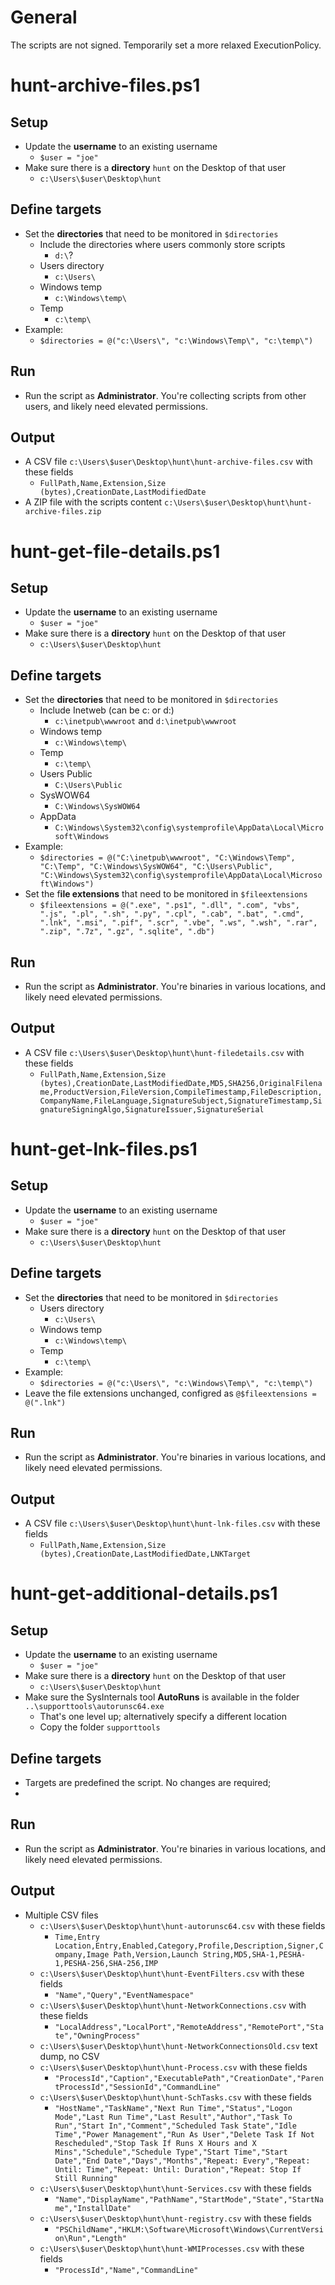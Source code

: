 # General

The scripts are not signed. Temporarily set a more relaxed ExecutionPolicy.

# hunt-archive-files.ps1

## Setup

- Update the **username** to an existing username 
  - `$user = "joe"`
- Make sure there is a **directory** `hunt` on the Desktop of that user
  - `c:\Users\$user\Desktop\hunt`

## Define targets

- Set the **directories** that need to be monitored in `$directories`
  - Include the directories where users commonly store scripts
    - `d:\`?
  - Users directory
    - `c:\Users\`
  - Windows temp
    - `c:\Windows\temp\`
  - Temp
    - `c:\temp\`
- Example: 
  - `$directories = @("c:\Users\", "c:\Windows\Temp\", "c:\temp\")`

## Run

- Run the script as **Administrator**. You're collecting scripts from other users, and likely need elevated permissions.

## Output

- A CSV file `c:\Users\$user\Desktop\hunt\hunt-archive-files.csv` with these fields
  - `FullPath,Name,Extension,Size (bytes),CreationDate,LastModifiedDate`
- A ZIP file with the scripts content `c:\Users\$user\Desktop\hunt\hunt-archive-files.zip`

# hunt-get-file-details.ps1

## Setup

- Update the **username** to an existing username 
  - `$user = "joe"`
- Make sure there is a **directory** `hunt` on the Desktop of that user
  - `c:\Users\$user\Desktop\hunt`

## Define targets

- Set the **directories** that need to be monitored in `$directories`
  - Include Inetweb (can be c: or d:)
    - `c:\inetpub\wwwroot` and `d:\inetpub\wwwroot`
  - Windows temp
    - `c:\Windows\temp\`
  - Temp
    - `c:\temp\`
  - Users Public
    - `C:\Users\Public`
  - SysWOW64
    - `C:\Windows\SysWOW64`
  - AppData
    - `C:\Windows\System32\config\systemprofile\AppData\Local\Microsoft\Windows`
- Example:
    - `$directories = @("C:\inetpub\wwwroot", "C:\Windows\Temp", "C:\Temp", "C:\Windows\SysWOW64", "C:\Users\Public", "C:\Windows\System32\config\systemprofile\AppData\Local\Microsoft\Windows")`
- Set the f**ile extensions** that need to be monitored in `$fileextensions`
  - `$fileextensions = @(".exe", ".ps1", ".dll", ".com", "vbs", ".js", ".pl", ".sh", ".py", ".cpl", ".cab", ".bat", ".cmd", ".lnk", ".msi", ".pif", ".scr", ".vbe", ".ws", ".wsh", ".rar", ".zip", ".7z", ".gz", ".sqlite", ".db")`

## Run

- Run the script as **Administrator**. You're binaries in various locations, and likely need elevated permissions.

## Output

- A CSV file `c:\Users\$user\Desktop\hunt\hunt-filedetails.csv` with these fields
  - `FullPath,Name,Extension,Size (bytes),CreationDate,LastModifiedDate,MD5,SHA256,OriginalFilename,ProductVersion,FileVersion,CompileTimestamp,FileDescription,CompanyName,FileLanguage,SignatureSubject,SignatureTimestamp,SignatureSigningAlgo,SignatureIssuer,SignatureSerial`

# hunt-get-lnk-files.ps1

## Setup

- Update the **username** to an existing username 
  - `$user = "joe"`
- Make sure there is a **directory** `hunt` on the Desktop of that user
  - `c:\Users\$user\Desktop\hunt`

## Define targets

- Set the **directories** that need to be monitored in `$directories`
  - Users directory
    - `c:\Users\`
  - Windows temp
    - `c:\Windows\temp\`
  - Temp
    - `c:\temp\`
- Example:
  - `$directories = @("c:\Users\", "c:\Windows\Temp\", "c:\temp\")`
- Leave the file extensions unchanged, configred as `@$fileextensions = @(".lnk")`

## Run

- Run the script as **Administrator**. You're binaries in various locations, and likely need elevated permissions.

## Output

- A CSV file `c:\Users\$user\Desktop\hunt\hunt-lnk-files.csv` with these fields
  - `FullPath,Name,Extension,Size (bytes),CreationDate,LastModifiedDate,LNKTarget`

# hunt-get-additional-details.ps1

## Setup

- Update the **username** to an existing username 
  - `$user = "joe"`
- Make sure there is a **directory** `hunt` on the Desktop of that user
  - `c:\Users\$user\Desktop\hunt`
- Make sure the SysInternals tool **AutoRuns** is available in the folder `..\supporttools\autorunsc64.exe`
  - That's one level up; alternatively specify a different location
  - Copy the folder `supporttools`

## Define targets

- Targets are predefined the script. No changes are required;
- 
## Run

- Run the script as **Administrator**. You're binaries in various locations, and likely need elevated permissions.

## Output

- Multiple CSV files 
  - `c:\Users\$user\Desktop\hunt\hunt-autorunsc64.csv` with these fields
    - `Time,Entry Location,Entry,Enabled,Category,Profile,Description,Signer,Company,Image Path,Version,Launch String,MD5,SHA-1,PESHA-1,PESHA-256,SHA-256,IMP`
  - `c:\Users\$user\Desktop\hunt\hunt-EventFilters.csv` with these fields
    - `"Name","Query","EventNamespace"`
  - `c:\Users\$user\Desktop\hunt\hunt-NetworkConnections.csv` with these fields
    - `"LocalAddress","LocalPort","RemoteAddress","RemotePort","State","OwningProcess"`
  - `c:\Users\$user\Desktop\hunt\hunt-NetworkConnectionsOld.csv` text dump, no CSV
  - `c:\Users\$user\Desktop\hunt\hunt-Process.csv` with these fields
    - `"ProcessId","Caption","ExecutablePath","CreationDate","ParentProcessId","SessionId","CommandLine"`
  - `c:\Users\$user\Desktop\hunt\hunt-SchTasks.csv` with these fields
    - `"HostName","TaskName","Next Run Time","Status","Logon Mode","Last Run Time","Last Result","Author","Task To Run","Start In","Comment","Scheduled Task State","Idle Time","Power Management","Run As User","Delete Task If Not Rescheduled","Stop Task If Runs X Hours and X Mins","Schedule","Schedule Type","Start Time","Start Date","End Date","Days","Months","Repeat: Every","Repeat: Until: Time","Repeat: Until: Duration","Repeat: Stop If Still Running"`
  - `c:\Users\$user\Desktop\hunt\hunt-Services.csv` with these fields
    - `"Name","DisplayName","PathName","StartMode","State","StartName","InstallDate"`
  - `c:\Users\$user\Desktop\hunt\hunt-registry.csv` with these fields
    - `"PSChildName","HKLM:\Software\Microsoft\Windows\CurrentVersion\Run","Length"`
  - `c:\Users\$user\Desktop\hunt\hunt-WMIProcesses.csv` with these fields
    - `"ProcessId","Name","CommandLine"`

